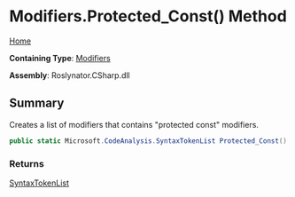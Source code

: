 # Modifiers\.Protected\_Const\(\) Method

[Home](../../../../README.md)

**Containing Type**: [Modifiers](../README.md)

**Assembly**: Roslynator\.CSharp\.dll

## Summary

Creates a list of modifiers that contains "protected const" modifiers\.

```csharp
public static Microsoft.CodeAnalysis.SyntaxTokenList Protected_Const()
```

### Returns

[SyntaxTokenList](https://docs.microsoft.com/en-us/dotnet/api/microsoft.codeanalysis.syntaxtokenlist)

